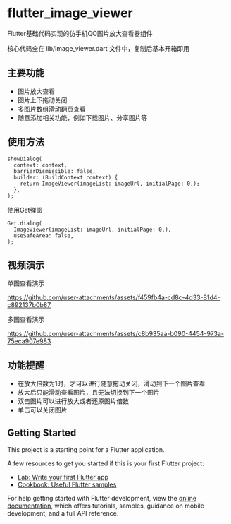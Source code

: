 # flutter_image_viewer

Flutter基础代码实现的仿手机QQ图片放大查看器组件

核心代码全在 lib/image_viewer.dart 文件中，复制后基本开箱即用

## 主要功能

- 图片放大查看
- 图片上下拖动关闭
- 多图片数组滑动翻页查看
- 随意添加相关功能，例如下载图片、分享图片等

## 使用方法

```
showDialog(
  context: context,
  barrierDismissible: false,
  builder: (BuildContext context) {
    return ImageViewer(imageList: imageUrl, initialPage: 0,);
  },
);
```
使用Get弹窗
```
Get.dialog(
  ImageViewer(imageList: imageUrl, initialPage: 0,),
  useSafeArea: false,
);
```

## 视频演示

单图查看演示

https://github.com/user-attachments/assets/f459fb4a-cd8c-4d33-81d4-c892137b0b87

多图查看演示

https://github.com/user-attachments/assets/c8b935aa-b090-4454-973a-75eca907e983

## 功能提醒

- 在放大倍数为1时，才可以进行随意拖动关闭，滑动到下一个图片查看
- 放大后只能滑动查看图片，且无法切换到下一个图片
- 双击图片可以进行放大或者还原图片倍数
- 单击可以关闭图片

## Getting Started

This project is a starting point for a Flutter application.

A few resources to get you started if this is your first Flutter project:

- [Lab: Write your first Flutter app](https://docs.flutter.dev/get-started/codelab)
- [Cookbook: Useful Flutter samples](https://docs.flutter.dev/cookbook)

For help getting started with Flutter development, view the
[online documentation](https://docs.flutter.dev/), which offers tutorials,
samples, guidance on mobile development, and a full API reference.
